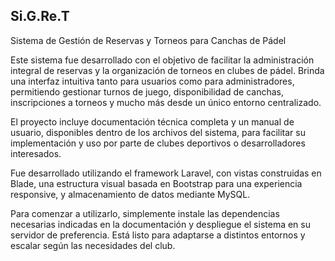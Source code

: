 ## Si.G.Re.T

Sistema de Gestión de Reservas y Torneos para Canchas de Pádel

Este sistema fue desarrollado con el objetivo de facilitar la administración integral de reservas y la organización de torneos en clubes de pádel. Brinda una interfaz intuitiva tanto para usuarios como para administradores, permitiendo gestionar turnos de juego, disponibilidad de canchas, inscripciones a torneos y mucho más desde un único entorno centralizado.

El proyecto incluye documentación técnica completa y un manual de usuario, disponibles dentro de los archivos del sistema, para facilitar su implementación y uso por parte de clubes deportivos o desarrolladores interesados.

Fue desarrollado utilizando el framework Laravel, con vistas construidas en Blade, una estructura visual basada en Bootstrap para una experiencia responsive, y almacenamiento de datos mediante MySQL.

Para comenzar a utilizarlo, simplemente instale las dependencias necesarias indicadas en la documentación y despliegue el sistema en su servidor de preferencia. Está listo para adaptarse a distintos entornos y escalar según las necesidades del club.
